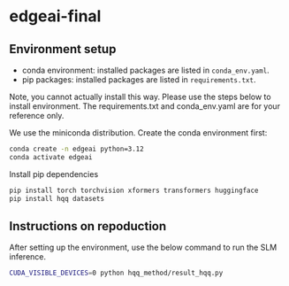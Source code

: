 # edgeai-final

## Environment setup
- conda environment: installed packages are listed in `conda_env.yaml`.
- pip packages: installed packages are listed in `requirements.txt`.

Note, you cannot actually install this way. Please use the steps below to install environment.
The requirements.txt and conda_env.yaml are for your reference only.

We use the miniconda distribution. Create the conda environment first:
```bash
conda create -n edgeai python=3.12
conda activate edgeai
```
Install pip dependencies
```bash
pip install torch torchvision xformers transformers huggingface
pip install hqq datasets
```

## Instructions on repoduction

After setting up the environment, use the below command to run the SLM inference.

```bash
CUDA_VISIBLE_DEVICES=0 python hqq_method/result_hqq.py
```